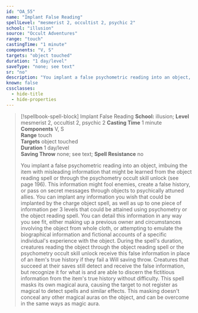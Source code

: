 ```yaml
---
id: "OA_55"
name: "Implant False Reading"
spellLevel: "mesmerist 2, occultist 2, psychic 2"
school: "illusion"
source: "Occult Adventures"
range: "touch"
castingTime: "1 minute"
components: "V, S"
targets: "object touched"
duration: "1 day/level"
saveType: "none; see text"
sr: "no"
description: "You implant a false psychometric reading into an object, imbuing the item with misleading information that might be learned from the object reading spell or through the psychometry occult skill unlock (see page 196). This information might fool enemies, create a false history, or pass on secret messages through objects to psychically attuned allies. You can implant any information you wish that could be implanted by the charge object spell, as well as up to one piece of information per 3 levels that could be attained using psychometry or the object reading spell. You can detail this information in any way you see fit, either making up a previous owner and circumstances involving the object  from whole cloth, or attempting to emulate the biographical information and fictional accounts of a specific individual's experience with the object.  During the spell's duration, creatures reading the object through the object reading spell or the psychometry occult skill unlock receive this false information in place of an item's true history if they fail a Will saving throw. Creatures that succeed at their saves still detect and receive the false information, but recognize it for what is and are able to discern the fictitious information from the item's true history without difficulty.  This spell masks its own magical aura, causing the target to not register as magical to detect spells and similar effects. This masking doesn't conceal any other magical auras on the object, and can be overcome in the same ways as magic aura."
known: false
cssclasses:
  - hide-title
  - hide-properties
---
```


> [!spellbook-spell-block] Implant False Reading
> **School:** illusion; **Level** mesmerist 2, occultist 2, psychic 2
> **Casting Time** 1 minute  
> **Components** V, S  
> **Range** touch  
> **Targets** object touched  
> **Duration** 1 day/level  
> **Saving Throw** none; see text; **Spell Resistance** no
> 
> You implant a false psychometric reading into an object, imbuing the item with misleading information that might be learned from the object reading spell or through the psychometry occult skill unlock (see page 196). This information might fool enemies, create a false history, or pass on secret messages through objects to psychically attuned allies. You can implant any information you wish that could be implanted by the charge object spell, as well as up to one piece of information per 3 levels that could be attained using psychometry or the object reading spell. You can detail this information in any way you see fit, either making up a previous owner and circumstances involving the object  from whole cloth, or attempting to emulate the biographical information and fictional accounts of a specific individual's experience with the object.  During the spell's duration, creatures reading the object through the object reading spell or the psychometry occult skill unlock receive this false information in place of an item's true history if they fail a Will saving throw. Creatures that succeed at their saves still detect and receive the false information, but recognize it for what is and are able to discern the fictitious information from the item's true history without difficulty.  This spell masks its own magical aura, causing the target to not register as magical to detect spells and similar effects. This masking doesn't conceal any other magical auras on the object, and can be overcome in the same ways as magic aura.
